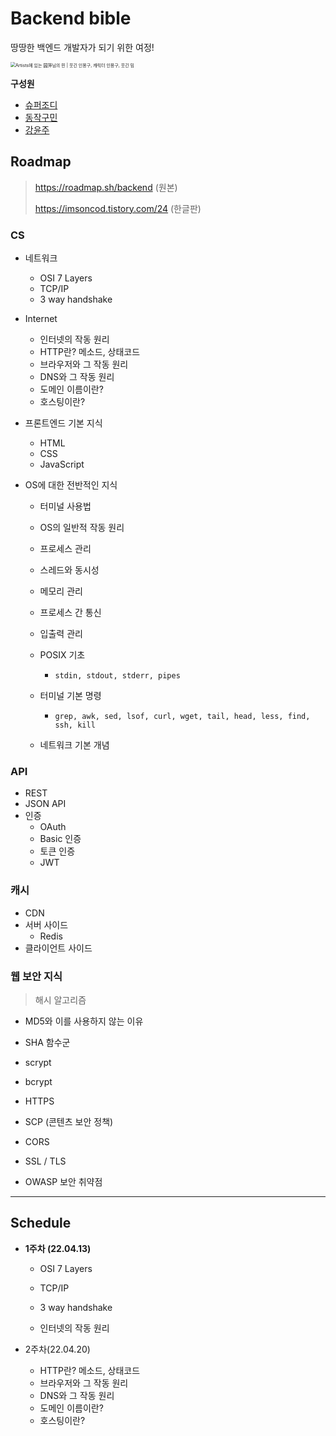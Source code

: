 # Backend bible
땅땅한 백엔드 개발자가 되기 위한 여정!

<img src="https://i.pinimg.com/originals/cc/e5/48/cce54859e1677d77de676d05ae870302.jpg" alt="Artists에 있는 园萍님의 핀 | 웃긴 인용구, 캐릭터 인용구, 웃긴 밈" style="zoom:50%;" />

<br>

**구성원**

+ [슈퍼조디](https://github.com/superyodi)
+ [동작구민](https://github.com/Dongjakgu-Min)
+ [강윤주](https://github.com/9an9)



## Roadmap



> https://roadmap.sh/backend (원본)
>
> https://imsoncod.tistory.com/24 (한글판)



### CS

+ 네트워크 
  + OSI 7 Layers
  + TCP/IP
  + 3 way handshake

+ Internet

  + 인터넷의 작동 원리
  + HTTP란? 메소드, 상태코드
  + 브라우저와 그 작동 원리
  + DNS와 그 작동 원리
  + 도메인 이름이란?
  + 호스팅이란?

+ 프론트엔드 기본 지식

  + HTML
  + CSS
  + JavaScript

+ OS에 대한 전반적인 지식

  + 터미널 사용법
  + OS의 일반적 작동 원리
  + 프로세스 관리
  + 스레드와 동시성
  + 메모리 관리
  + 프로세스 간 통신
  + 입출력 관리
  + POSIX 기초
    + `stdin, stdout, stderr, pipes`
  + 터미널 기본 명령
    + `grep, awk, sed, lsof, curl, wget, tail, head, less, find, ssh, kill`

  + 네트워크 기본 개념 



### API

+ REST
+ JSON API
+ 인증
  + OAuth
  + Basic 인증
  + 토큰 인증
  + JWT



### 캐시

+ CDN
+ 서버 사이드
  + Redis
+ 클라이언트 사이드



### 웹 보안 지식

> 해시 알고리즘

+ MD5와 이를 사용하지 않는 이유
+ SHA 함수군
+ scrypt
+ bcrypt



+ HTTPS
+ SCP (콘텐츠 보안 정책)
+ CORS
+ SSL / TLS
+ OWASP 보안 취약점 



---



## Schedule



+ **1주차 (22.04.13)**

  + OSI 7 Layers
  + TCP/IP
  + 3 way handshake

  + 인터넷의 작동 원리

+ 2주차(22.04.20)

  + HTTP란? 메소드, 상태코드
  + 브라우저와 그 작동 원리
  + DNS와 그 작동 원리
  + 도메인 이름이란?
  + 호스팅이란?
